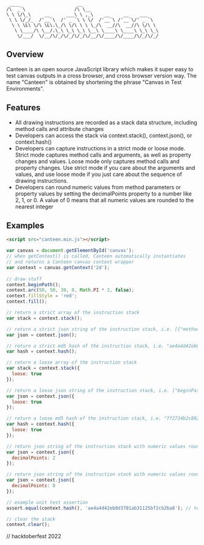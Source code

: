```
 ____                     __                            
/\  _`\                  /\ \__                         
\ \ \/\_\     __      ___\ \ ,_\    __     __    ___    
 \ \ \/_/_  /'__`\  /' _ `\ \ \/  /'__`\ /'__`\/' _ `\  
  \ \ \L\ \/\ \L\.\_/\ \/\ \ \ \_/\  __//\  __//\ \/\ \ 
   \ \____/\ \__/.\_\ \_\ \_\ \__\ \____\ \____\ \_\ \_\
    \/___/  \/__/\/_/\/_/\/_/\/__/\/____/\/____/\/_/\/_/
  ```
  
## Overview

Canteen is an open source JavaScript library which makes it super easy to test canvas outputs in a cross browser, and cross browser version way.  The name "Canteen" is obtained by shortening the phrase "Canvas in Test Environments".

## Features

* All drawing instructions are recorded as a stack data structure, including method calls and attribute changes
* Developers can access the stack via context.stack(), context.json(), or context.hash()
* Developers can capture instructions in a strict mode or loose mode.  Strict mode captures method calls and arguments, as well as property changes and values.  Loose mode only captures method calls and property changes.  Use strict mode if you care about the arguments and values, and use loose mode if you just care about the sequence of drawing instructions.
* Developers can round numeric values from method parameters or property values by setting the decimalPoints property to a number like 2, 1, or 0.  A value of 0 means that all numeric values are rounded to the nearest integer

## Examples

```html
<script src="canteen.min.js"></script>
```

```javascript
var canvas = document.getElementById('canvas');
// when getContext() is called, Canteen automatically instantiates
// and returns a Canteen canvas context wrapper
var context = canvas.getContext('2d');
    
// draw stuff
context.beginPath();
context.arc(50, 50, 30, 0, Math.PI * 2, false);
context.fillStyle = 'red';
context.fill();

// return a strict array of the instruction stack
var stack = context.stack(); 

// return a strict json string of the instruction stack, i.e. [{"method":"beginPath","arguments":[]},{"method":"arc","arguments":[50,50,30,0,6.283,false]},{"attr":"fillStyle","val":"red"},{"method":"fill","arguments":[]}] 
var json = context.json();

// return a strict md5 hash of the instruction stack, i.e. "ae4a4d42eb0d3701ab31125bf2cb2ba8"
var hash = context.hash();

// return a loose array of the instruction stack
var stack = context.stack({
  loose: true
}); 

// return a loose json string of the instruction stack, i.e. ["beginPath","arc","fillStyle","fill"]
var json = context.json({
  loose: true
}); 

// return a loose md5 hash of the instruction stack, i.e. "7f2734b2c8027e5f8a1429e83361cb5c"
var hash = context.hash({
  loose: true
}); 

// return json string of the instruction stack with numeric values rounded to 2 decimal points (the default is 3)
var json = context.json({
  decimalPoints: 2
}); 

// return json string of the instruction stack with numeric values rounded to integers
var json = context.json({
  decimalPoints: 0
}); 

// example unit test assertion
assert.equal(context.hash(), 'ae4a4d42eb0d3701ab31125bf2cb2ba8'); // test passes

// clear the stack
context.clear();
```
 // hacktoberfest 2022 
  
